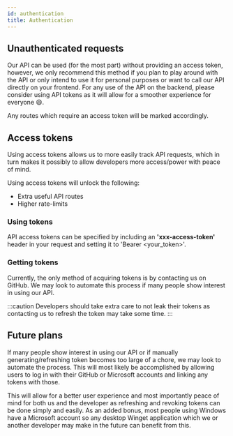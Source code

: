 ```yaml
---
id: authentication
title: Authentication
---
```


## Unauthenticated requests
Our API can be used (for the most part) without providing an access token, however, we only recommend this method if you plan to play around with the API or only intend to use it for personal purposes or want to call our API directly on your frontend. For any use of the API on the backend, please consider using API tokens as it will allow for a smoother experience for everyone :smile:.

Any routes which require an access token will be marked accordingly.

## Access tokens
Using access tokens allows us to more easily track API requests, which in turn makes it possibly to allow developers more access/power with peace of mind.

Using access tokens will unlock the following:
- Extra useful API routes
- Higher rate-limits

### Using tokens
API access tokens can be specified by including an **'xxx-access-token'** header in your request and setting it to 'Bearer <your_token>'.

### Getting tokens
Currently, the only method of acquiring tokens is by contacting us on GitHub. We may look to automate this process if many people show interest in using our API.

:::caution
Developers should take extra care to not leak their tokens as contacting us to refresh the token may take some time.
:::

## Future plans
If many people show interest in using our API or if manually generating/refreshing token becomes too large of a chore, we may look to automate the process. This will most likely be accomplished by allowing users to log in with their GitHub or Microsoft accounts and linking any tokens with those.

This will allow for a better user experience and most importantly peace of mind for both us and the developer as refreshing and revoking tokens can be done simply and easily. As an added bonus, most people using Windows have a Microsoft account so any desktop Winget application which we or another developer may make in the future can benefit from this.
